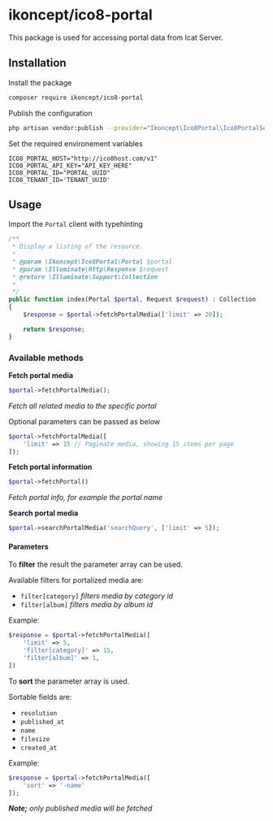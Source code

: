 # ikoncept/ico8-portal

This package is used for accessing portal data from Icat Server.

## Installation
Install the package
```bash
composer require ikoncept/ico8-portal
```

Publish the configuration
```bash
php artisan vendor:publish --provider="Ikoncept\Ico8Portal\Ico8PortalServiceProvider"
```

Set the required environement variables
```
ICO8_PORTAL_HOST="http://ico8host.com/v1"
ICO8_PORTAL_API_KEY="API_KEY_HERE"
ICO8_PORTAL_ID="PORTAL_UUID"
ICO8_TENANT_ID='TENANT_UUID'
```

## Usage
Import the `Portal` client with typehinting
```php
/**
 * Display a listing of the resource.
 *
 * @param \Ikoncept\Ico8Portal\Portal $portal
 * @param \Illuminate\Http\Response $request
 * @return \Illuminate\Support\Collection
 *
 */
public function index(Portal $portal, Request $request) : Collection
{
    $response = $portal->fetchPortalMedia(['limit' => 20]);

    return $response;
}
```

### Available methods
**Fetch portal media**
```php
$portal->fetchPortalMedia();
```
_Fetch all related media to the specific portal_

Optional parameters can be passed as below
```php
$portal->fetchPortalMedia([
    'limit' => 15 // Paginate media, showing 15 items per page
]);
```

**Fetch portal information**
```php
$portal->fetchPortal()
```
_Fetch portal info, for example the portal name_

**Search portal media**
```php
$portal->searchPortalMedia('searchQuery', ['limit' => 5]);
```

#### Parameters
To **filter** the result the parameter array can be used.

Available filters for portalized media are:
* `filter[category]` _filters media by category id_
* `filter[album]` _filters media by album id_

Example:
```php
$response = $portal->fetchPortalMedia([
    'limit' => 5,
    'filter[category]' => 15,
    'filter[album]' => 1,
])
```


To **sort** the parameter array is used.

Sortable fields are:
* `resolution`
* `published_at`
* `name`
* `filesize`
* `created_at`

Example:
```php
$response = $portal->fetchPortalMedia([
    'sort' => '-name'
]);
```

_**Note;** only published media will be fetched_


